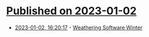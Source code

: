 # [Published on 2023-01-02](index.md)

* [2023-01-02, 16:20:17](https://news.ycombinator.com/item?id=34219654) - [Weathering Software Winter](https://100r.co/site/weathering_software_winter.html)
